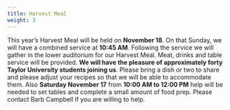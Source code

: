```yaml
---
title: Harvest Meal
weight: 3
---
```


This year’s Harvest Meal will be held on **November 18**. On that Sunday, we will have a combined service at **10:45 AM**. Following the service we will gather in the lower auditorium for our Harvest Meal. Meat, drinks and table service will be provided. **We will have the pleasure of approximately forty Taylor University students joining us**. Please bring a dish or two to share and please adjust your recipes so that we will be able to accommodate them. Also **Saturday November 17** from **10:00 AM to 12:00 PM** help will be needed to set tables and complete a small amount of food prep. Please contact Barb Campbell  if  you are willing to help.